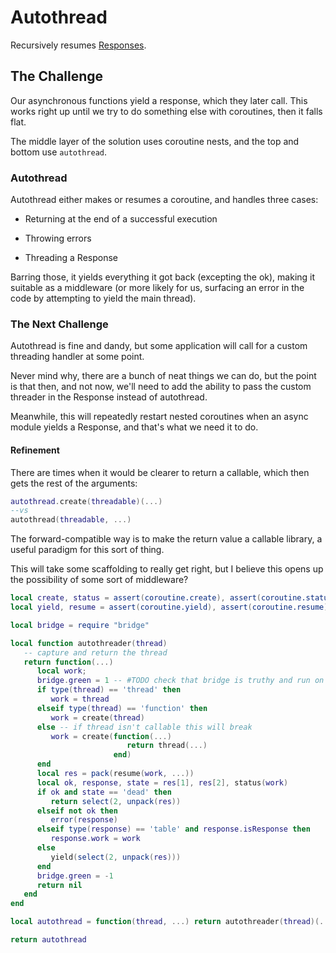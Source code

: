 # Autothread


  Recursively resumes [Responses](https://gitlab.com/special-circumstance/cluster/-/blob/trunk/doc/md//response.md)\.


## The Challenge

  Our asynchronous functions yield a response, which they later call\.  This
works right up until we try to do something else with coroutines, then it
falls flat\.

The middle layer of the solution uses coroutine nests, and the top and bottom
use `autothread`\.


### Autothread

  Autothread either makes or resumes a coroutine, and handles three cases:


- Returning at the end of a successful execution


- Throwing errors


- Threading a Response

Barring those, it yields everything it got back \(excepting the ok\), making it
suitable as a middleware \(or more likely for us, surfacing an error in the
code by attempting to yield the main thread\)\.


### The Next Challenge

  Autothread is fine and dandy, but some application will call for a custom
threading handler at some point\.

Never mind why, there are a bunch of neat things we can do, but the point is
that then, and not now, we'll need to add the ability to pass the custom
threader in the Response instead of autothread\.

Meanwhile, this will repeatedly restart nested coroutines when an async
module yields a Response, and that's what we need it to do\.


#### Refinement

There are times when it would be clearer to return a callable, which then
gets the rest of the arguments:

```lua
autothread.create(threadable)(...)
--vs
autothread(threadable, ...)
```

The forward\-compatible way is to make the return value a callable library, a
useful paradigm for this sort of thing\.

This will take some scaffolding to really get right, but I believe this opens
up the possibility of some sort of middleware?


```lua
local create, status = assert(coroutine.create), assert(coroutine.status)
local yield, resume = assert(coroutine.yield), assert(coroutine.resume)

local bridge = require "bridge"

local function autothreader(thread)
   -- capture and return the thread
   return function(...)
      local work;
      bridge.green = 1 -- #TODO check that bridge is truthy and run on block
      if type(thread) == 'thread' then
         work = thread
      elseif type(thread) == 'function' then
         work = create(thread)
      else -- if thread isn't callable this will break
         work = create(function(...)
                          return thread(...)
                       end)
      end
      local res = pack(resume(work, ...))
      local ok, response, state = res[1], res[2], status(work)
      if ok and state == 'dead' then
         return select(2, unpack(res))
      elseif not ok then
         error(response)
      elseif type(response) == 'table' and response.isResponse then
         response.work = work
      else
         yield(select(2, unpack(res)))
      end
      bridge.green = -1
      return nil
   end
end

local autothread = function(thread, ...) return autothreader(thread)(...) end
```


```lua
return autothread
```
